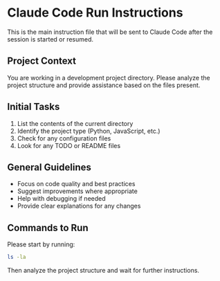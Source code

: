 # Claude Code Run Instructions

This is the main instruction file that will be sent to Claude Code after the session is started or resumed.

## Project Context
You are working in a development project directory. Please analyze the project structure and provide assistance based on the files present.

## Initial Tasks
1. List the contents of the current directory
2. Identify the project type (Python, JavaScript, etc.)
3. Check for any configuration files
4. Look for any TODO or README files

## General Guidelines
- Focus on code quality and best practices
- Suggest improvements where appropriate
- Help with debugging if needed
- Provide clear explanations for any changes

## Commands to Run
Please start by running:
```bash
ls -la
```

Then analyze the project structure and wait for further instructions.